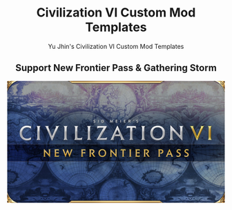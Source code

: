 <div align="center">
  <h1>Civilization VI Custom Mod Templates</h1>
  <p>Yu Jhin's Civilization VI Custom Mod Templates</p>
  <h2>Support New Frontier Pass & Gathering Storm</h2>
  <img src="https://raw.githubusercontent.com/uJhin/Civilization-VI-Custom-Mod-Templates/main/images/CIV6_NFP.jpg">
</div>
